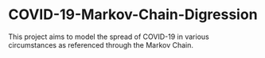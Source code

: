 # COVID-19-Markov-Chain-Digression
This project aims to model the spread of COVID-19 in various circumstances as referenced through the Markov Chain.
